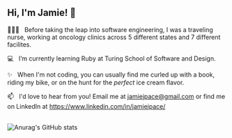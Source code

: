 ## Hi, I'm Jamie!&nbsp;👋

👩🏻‍⚕️&nbsp; &nbsp;Before taking the leap into software engineering, I was a traveling nurse, working at oncology clinics across 5 different states and 7 different facilites.

💻&nbsp; &nbsp;I’m currently learning Ruby at Turing School of Software and Design.

✨&nbsp; &nbsp;When I'm not coding, you can usually find me curled up with a book, riding my bike, or on the hunt for the *perfect* ice cream flavor. 

📫&nbsp; &nbsp;I'd love to hear from you! Email me at jamiejpace@gmail.com or find me on LinkedIn at https://www.linkedin.com/in/jamiejpace/<br><br>

![Anurag's GitHub stats](https://github-readme-stats.vercel.app/api?username=jamiejpace&show_icons=true&theme=calm)


<!---
jamiejpace/jamiejpace is a ✨ special ✨ repository because its `README.md` (this file) appears on your GitHub profile.
You can click the Preview link to take a look at your changes.
--->
